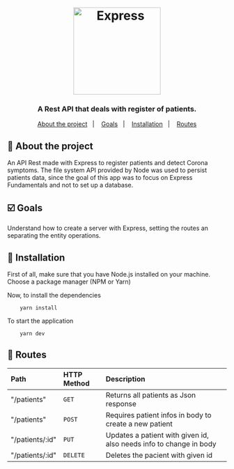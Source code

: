 <h1 align="center">
  <img alt="Express" title="Express" src="https://expressjs.com/images/express-facebook-share.png" width="200px" />
</h1>
<h3 align="center">
  A Rest API that deals with register of patients.
</h3>

<p align="center">
  <a href="#rocket-about-the-project">About the project</a>&nbsp;&nbsp;&nbsp;|&nbsp;&nbsp;&nbsp;
  <a href="#ballot_box_with_check-goals">Goals</a>&nbsp;&nbsp;&nbsp;|&nbsp;&nbsp;&nbsp;
  <a href="#checkered_flag-installation">Installation</a>&nbsp;&nbsp;&nbsp;|&nbsp;&nbsp;&nbsp;
  <a href="#incoming_envelope-routes">Routes</a>
</p>

## :rocket: About the project
An API Rest made with Express to register patients and detect Corona symptoms. The file system API provided by Node was used to persist patients data, since the goal of this app was to focus on Express Fundamentals and not to set up a database.

## :ballot_box_with_check: Goals
Understand how to create a server with Express, setting the routes an separating the entity operations.

## :checkered_flag: Installation
First of all, make sure that you have Node.js installed on your machine. Choose a package manager (NPM or Yarn)

Now, to install the dependencies

```
    yarn install
```

To start the application
```
    yarn dev
```

## :incoming_envelope: Routes
| Path | HTTP Method | Description |
| :--- | :--- | :--- |
| "/patients" | `GET` | Returns all patients as Json response |
| "/patients" | `POST` | Requires patient infos in body to create a new patient |
| "/patients/:id" | `PUT` | Updates a patient with given id, also needs info to change in body |
| "/patients/:id" | `DELETE` | Deletes the pacient with given id |